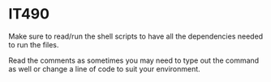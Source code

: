 # IT490

Make sure to read/run the shell scripts to have all the dependencies needed to run the files.

Read the comments as sometimes you may need to type out the command as well or change a line of code to suit your environment.
